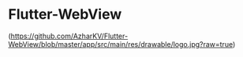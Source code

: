 # Flutter-WebView

(https://github.com/AzharKV/Flutter-WebView/blob/master/app/src/main/res/drawable/logo.jpg?raw=true)
